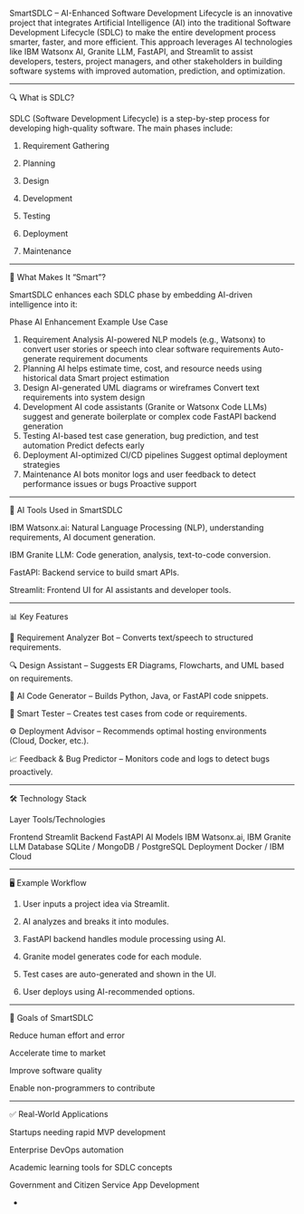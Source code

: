 SmartSDLC – AI-Enhanced Software Development Lifecycle is an innovative project that integrates Artificial Intelligence (AI) into the traditional Software Development Lifecycle (SDLC) to make the entire development process smarter, faster, and more efficient. This approach leverages AI technologies like IBM Watsonx AI, Granite LLM, FastAPI, and Streamlit to assist developers, testers, project managers, and other stakeholders in building software systems with improved automation, prediction, and optimization.


---

🔍 What is SDLC?

SDLC (Software Development Lifecycle) is a step-by-step process for developing high-quality software. The main phases include:

1. Requirement Gathering


2. Planning


3. Design


4. Development


5. Testing


6. Deployment


7. Maintenance




---

🚀 What Makes It “Smart”?

SmartSDLC enhances each SDLC phase by embedding AI-driven intelligence into it:

Phase	AI Enhancement	Example Use Case

1. Requirement Analysis	AI-powered NLP models (e.g., Watsonx) to convert user stories or speech into clear software requirements	Auto-generate requirement documents
2. Planning	AI helps estimate time, cost, and resource needs using historical data	Smart project estimation
3. Design	AI-generated UML diagrams or wireframes	Convert text requirements into system design
4. Development	AI code assistants (Granite or Watsonx Code LLMs) suggest and generate boilerplate or complex code	FastAPI backend generation
5. Testing	AI-based test case generation, bug prediction, and test automation	Predict defects early
6. Deployment	AI-optimized CI/CD pipelines	Suggest optimal deployment strategies
7. Maintenance	AI bots monitor logs and user feedback to detect performance issues or bugs	Proactive support



---

🧠 AI Tools Used in SmartSDLC

IBM Watsonx.ai: Natural Language Processing (NLP), understanding requirements, AI document generation.

IBM Granite LLM: Code generation, analysis, text-to-code conversion.

FastAPI: Backend service to build smart APIs.

Streamlit: Frontend UI for AI assistants and developer tools.



---

📊 Key Features

🧾 Requirement Analyzer Bot – Converts text/speech to structured requirements.

🔍 Design Assistant – Suggests ER Diagrams, Flowcharts, and UML based on requirements.

🧠 AI Code Generator – Builds Python, Java, or FastAPI code snippets.

🧪 Smart Tester – Creates test cases from code or requirements.

⚙️ Deployment Advisor – Recommends optimal hosting environments (Cloud, Docker, etc.).

📈 Feedback & Bug Predictor – Monitors code and logs to detect bugs proactively.



---

🛠️ Technology Stack

Layer	Tools/Technologies

Frontend	Streamlit
Backend	FastAPI
AI Models	IBM Watsonx.ai, IBM Granite LLM
Database	SQLite / MongoDB / PostgreSQL
Deployment	Docker / IBM Cloud



---

🖥️ Example Workflow

1. User inputs a project idea via Streamlit.


2. AI analyzes and breaks it into modules.


3. FastAPI backend handles module processing using AI.


4. Granite model generates code for each module.


5. Test cases are auto-generated and shown in the UI.


6. User deploys using AI-recommended options.




---

🎯 Goals of SmartSDLC

Reduce human effort and error

Accelerate time to market

Improve software quality

Enable non-programmers to contribute



---

✅ Real-World Applications

Startups needing rapid MVP development

Enterprise DevOps automation

Academic learning tools for SDLC concepts

Government and Citizen Service App Development



-


